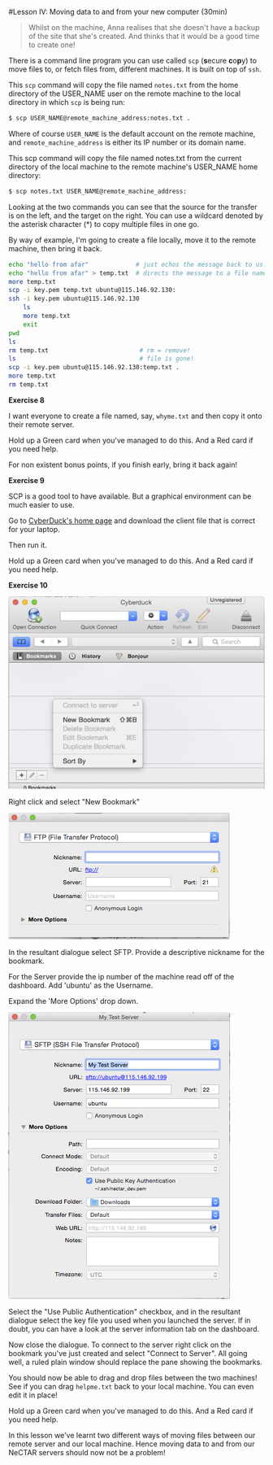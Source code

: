 #Lesson IV: Moving data to and from your new computer (30min)

> Whilst on the machine, Anna realises that she doesn't have a backup of the site that she's created. And thinks
> that it would be a good time to create one!

There is a command line program you can use called `scp` (**s**ecure **c**o**p**y) to move files to, or fetch files 
from, different machines. It is built on top of `ssh`.

This `scp` command will copy the file named `notes.txt` from the home directory of the USER_NAME user on the remote 
machine to the local directory in which `scp` is being run:

```bash
$ scp USER_NAME@remote_machine_address:notes.txt . 
```

Where of course `USER_NAME` is the default account on the remote machine, and `remote_machine_address` is either its
IP number or its domain name.

This scp command will copy the file named notes.txt from the current directory of the local machine to the remote 
machine's USER_NAME home directory:

```bash
$ scp notes.txt USER_NAME@remote_machine_address: 
```

Looking at the two commands you can see that the source for the transfer is on the left, and the target on the right.
You can use a wildcard denoted by the asterisk character (*) to copy multiple files in one go.

By way of example, I'm going to create a file locally, move it to the remote machine, then bring it back.

```bash
echo "hello from afar"             # just echos the message back to us.
echo "hello from afar" > temp.txt  # directs the message to a file named temp.txt
more temp.txt
scp -i key.pem temp.txt ubuntu@115.146.92.130: 
ssh -i key.pem ubuntu@115.146.92.130
    ls
    more temp.txt
    exit
pwd
ls
rm temp.txt                         # rm = remove!
ls                                  # file is gone!
scp -i key.pem ubuntu@115.146.92.130:temp.txt .
more temp.txt
rm temp.txt
```

**Exercise 8**

I want everyone to create a file named, say, `whyme.txt` and then copy it onto their remote server.

Hold up a Green card when you've managed to do this.
And a Red card if you need help.

For non existent bonus points, if you finish early, bring it back again!

**Exercise 9**

SCP is a good tool to have available. But a graphical environment can be much easier to use.

Go to [CyberDuck's home page](https://cyberduck.io/) and download the client file that is correct for your laptop.

Then run it.

Hold up a Green card when you've managed to do this.
And a Red card if you need help.

**Exercise 10**

![First steps in adding a bookmark](images/AddBookmark.png "First steps in adding a bookmark")

Right click and select "New Bookmark"

![Basic bookmark dialogue](images/BasicBookmark.png "Basic bookmark dialogue")

In the resultant dialogue select SFTP.
Provide a descriptive nickname for the bookmark.

For the Server provide the ip number of the machine read off of the dashboard.
Add 'ubuntu' as the Username.

Expand the 'More Options' drop down.

![Complete bookmark dialogue](images/CompleteBookmark.png "Complete bookmark dialogue")

Select the "Use Public Authentication" checkbox, and in the resultant dialogue select the key file you used when you
launched the server. If in doubt, you can have a look at the server information tab on the dashboard.

Now close the dialogue. To connect to the server right click on the bookmark you've just created and select 
"Connect to Server". All going well, a ruled plain window should replace the pane showing the bookmarks. 

You should now be able to drag and drop files between the two machines! See if you can drag `helpme.txt` back to your
local machine. You can even edit it in place!

Hold up a Green card when you've managed to do this.
And a Red card if you need help.

In this lesson we've learnt two different ways of moving files between our remote server and our local machine.
Hence moving data to and from our NeCTAR servers should now not be a problem!